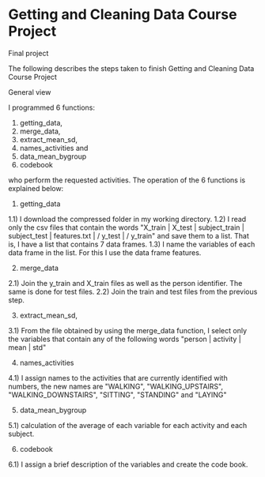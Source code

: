 # Getting and Cleaning Data Course Project
 Final project

The following describes the steps taken to finish Getting and Cleaning Data Course Project

General view

I programmed 6 functions:

1) getting_data,
2) merge_data,
3) extract_mean_sd,
4) names_activities and
5) data_mean_bygroup
6) codebook

who perform the requested activities. The operation of the 6 functions is explained below:

1) getting_data

1.1) I download the compressed folder in my working directory.
1.2) I read only the csv files that contain the words "X_train | X_test | subject_train | subject_test | features.txt | / y_test | / y_train" and save them to a list. That is, I have a list that contains 7 data frames.
1.3) I name the variables of each data frame in the list. For this I use the data frame features.

2) merge_data

2.1) Join the y_train and X_train files as well as the person identifier. The same is done for test files.
2.2) Join the train and test files from the previous step.

3) extract_mean_sd,

3.1) From the file obtained by using the merge_data function, I select only the variables that contain any of the following words "person | activity | mean | std"

4) names_activities

4.1) I assign names to the activities that are currently identified with numbers, the new names are "WALKING", "WALKING_UPSTAIRS", "WALKING_DOWNSTAIRS", "SITTING", "STANDING" and "LAYING"

5) data_mean_bygroup

5.1) calculation of the average of each variable for each activity and each subject.

6) codebook

6.1) I assign a brief description of the variables and create the code book.
